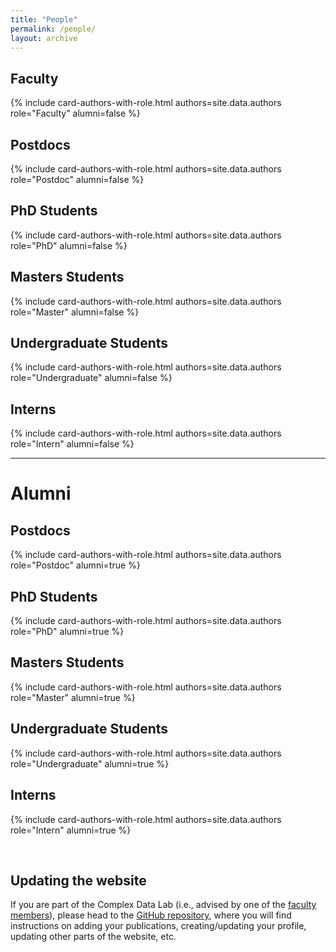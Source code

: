 ```yaml
---
title: "People"
permalink: /people/
layout: archive
---
```



## Faculty

{% include card-authors-with-role.html authors=site.data.authors role="Faculty" alumni=false %}

<!-- ## Adjunct Faculty

{% include card-authors-with-role.html authors=site.data.authors role="Adjunct Faculty" alumni=false %} -->

## Postdocs

{% include card-authors-with-role.html authors=site.data.authors role="Postdoc" alumni=false %}

## PhD Students

{% include card-authors-with-role.html authors=site.data.authors role="PhD" alumni=false %}

## Masters Students

{% include card-authors-with-role.html authors=site.data.authors role="Master" alumni=false %}

## Undergraduate Students

{% include card-authors-with-role.html authors=site.data.authors role="Undergraduate" alumni=false %}

## Interns

{% include card-authors-with-role.html authors=site.data.authors role="Intern" alumni=false %}

---

# Alumni


## Postdocs

{% include card-authors-with-role.html authors=site.data.authors role="Postdoc" alumni=true %}

## PhD Students

{% include card-authors-with-role.html authors=site.data.authors role="PhD" alumni=true %}

## Masters Students

{% include card-authors-with-role.html authors=site.data.authors role="Master" alumni=true %}

## Undergraduate Students

{% include card-authors-with-role.html authors=site.data.authors role="Undergraduate" alumni=true %}

## Interns

{% include card-authors-with-role.html authors=site.data.authors role="Intern" alumni=true %}

<br/>

## Updating the website

If you are part of the Complex Data Lab (i.e., advised by one of the [faculty members](/people/)), please head to the [GitHub repository](https://github.com/ComplexData-MILA/ComplexDataLab-Mila-McGill), where you will find instructions on adding your publications, creating/updating your profile, updating other parts of the website, etc.